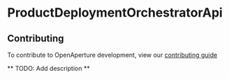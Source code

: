 ProductDeploymentOrchestratorApi
================================


## Contributing

To contribute to OpenAperture development, view our [contributing guide](http://openaperture.io/dev_resources/contributing.html)


** TODO: Add description **
